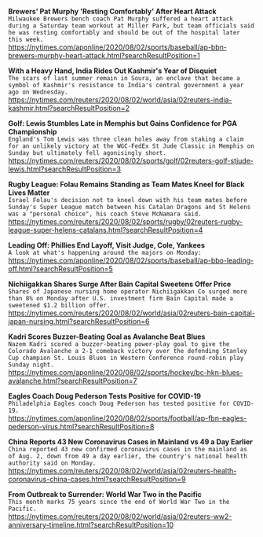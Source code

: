**Brewers' Pat Murphy 'Resting Comfortably' After Heart Attack**\
`Milwaukee Brewers bench coach Pat Murphy suffered a heart attack during a Saturday team workout at Miller Park, but team officials said he was resting comfortably and should be out of the hospital later this week.`\
https://nytimes.com/aponline/2020/08/02/sports/baseball/ap-bbn-brewers-murphy-heart-attack.html?searchResultPosition=1

**With a Heavy Hand, India Rides Out Kashmir's Year of Disquiet**\
`The scars of last summer remain in Soura, an enclave that became a symbol of Kashmir's resistance to India's central government a year ago on Wednesday.`\
https://nytimes.com/reuters/2020/08/02/world/asia/02reuters-india-kashmir.html?searchResultPosition=2

**Golf: Lewis Stumbles Late in Memphis but Gains Confidence for PGA Championship**\
`England's Tom Lewis was three clean holes away from staking a claim for an unlikely victory at the WGC-FedEx St Jude Classic in Memphis on Sunday but ultimately fell agonisingly short.`\
https://nytimes.com/reuters/2020/08/02/sports/golf/02reuters-golf-stjude-lewis.html?searchResultPosition=3

**Rugby League: Folau Remains Standing as Team Mates Kneel for Black Lives Matter**\
`Israel Folau's decision not to kneel down with his team mates before Sunday's Super League match between his Catalan Dragons and St Helens was a "personal choice", his coach Steve McNamara said. `\
https://nytimes.com/reuters/2020/08/02/sports/rugby/02reuters-rugby-league-super-helens-catalans.html?searchResultPosition=4

**Leading Off: Phillies End Layoff, Visit Judge, Cole, Yankees**\
`A look at what's happening around the majors on Monday:`\
https://nytimes.com/aponline/2020/08/02/sports/baseball/ap-bbo-leading-off.html?searchResultPosition=5

**Nichiigakkan Shares Surge After Bain Capital Sweetens Offer Price**\
`Shares of Japanese nursing home operator Nichiigakkan Co surged more than 8% on Monday after U.S. investment firm Bain Capital made a sweetened $1.2 billion offer.`\
https://nytimes.com/reuters/2020/08/02/world/asia/02reuters-bain-capital-japan-nursing.html?searchResultPosition=6

**Kadri Scores Buzzer-Beating Goal as Avalanche Beat Blues**\
`Nazem Kadri scored a buzzer-beating power-play goal to give the Colorado Avalanche a 2-1 comeback victory over the defending Stanley Cup champion St. Louis Blues in Western Conference round-robin play Sunday night.`\
https://nytimes.com/aponline/2020/08/02/sports/hockey/bc-hkn-blues-avalanche.html?searchResultPosition=7

**Eagles Coach Doug Pederson Tests Positive for COVID-19**\
`Philadelphia Eagles coach Doug Pederson has tested positive for COVID-19.`\
https://nytimes.com/aponline/2020/08/02/sports/football/ap-fbn-eagles-pederson-virus.html?searchResultPosition=8

**China Reports 43 New Coronavirus Cases in Mainland vs 49 a Day Earlier**\
`China reported 43 new confirmed coronavirus cases in the mainland as of Aug. 2, down from 49 a day earlier, the country's national health authority said on Monday. `\
https://nytimes.com/reuters/2020/08/02/world/asia/02reuters-health-coronavirus-china-cases.html?searchResultPosition=9

**From Outbreak to Surrender: World War Two in the Pacific**\
`This month marks 75 years since the end of World War Two in the Pacific. `\
https://nytimes.com/reuters/2020/08/02/world/asia/02reuters-ww2-anniversary-timeline.html?searchResultPosition=10

